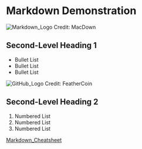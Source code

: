 # Markdown Demonstration

![Markdown_Logo](https://macdown.uranusjr.com/static/images/logo-160.png)
Credit: MacDown

## Second-Level Heading 1
* Bullet List
* Bullet List
* Bullet List

![GitHub_Logo](https://feathercoin.com/wp-content/uploads/2018/06/github-logo-1-e1507749180201-1.png)
Credit: FeatherCoin

## Second-Level Heading 2
1. Numbered List
1. Numbered List
1. Numbered List

[Markdown_Cheatsheet](https://github.com/adam-p/markdown-here/wiki/Markdown-Cheatsheet "Markdown Cheatsheet")
